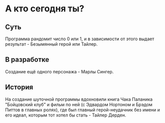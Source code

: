 # А кто сегодня ты?
## Суть
Программа рандомит число 0 или 1, и в зависимости от этого выдает результат - Безымянный герой или Тайлер.
## В разработке
Создание ещё одного персонажа - Марлы Сингер.
## История
На создание шуточной программы вдохновили книга Чака Паланика "Бойцовский клуб" и фильм по ней (с Эдвардом Нортоном и Брэдом Питтов в главных ролях), где был главный герой-неудачник без имени и его идеал, которым тот хотел бы стать - Тайлер Дерден.
